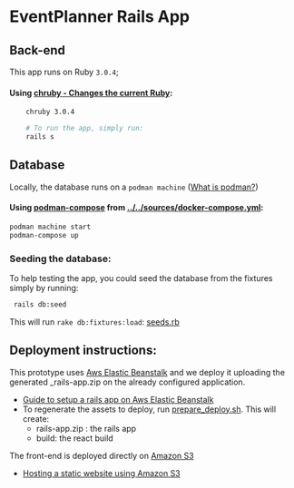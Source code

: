 # EventPlanner Rails App

## Back-end 

This app runs on Ruby `3.0.4`;

####  Using [chruby - Changes the current Ruby](https://github.com/postmodern/chruby):

```bash
    chruby 3.0.4

    # To run the app, simply run: 
    rails s
```

## Database 

Locally, the database runs on a `podman machine` ([What is podman?](https://podman.io/whatis.html ))
#### Using [podman-compose](https://github.com/containers/podman-compose) from [../../sources/docker-compose.yml](../../sources/docker-compose.yml):

```bash
podman machine start 
podman-compose up
```

### Seeding the database:

To help testing the app, you could seed the database from the fixtures simply by running: 

```bash
 rails db:seed
```
This will run `rake db:fixtures:load`: [seeds.rb](./db/seeds.rb)

## Deployment instructions:

This prototype uses [Aws Elastic Beanstalk](https://aws.amazon.com/elasticbeanstalk/) and we deploy it uploading the generated _rails-app.zip on the already configured application. 
 - [Guide to setup a rails app on Aws Elastic Beanstalk](https://docs.aws.amazon.com/elasticbeanstalk/latest/dg/ruby-rails-tutorial.html) 
 - To regenerate the assets to deploy, run [prepare_deploy.sh](../prepare_deploy.sh). This will create:
    - rails-app.zip : the rails app
    -  build: the react build

The front-end is deployed directly on [Amazon S3](https://aws.amazon.com/s3/)
 - [Hosting a static website using Amazon S3](https://docs.aws.amazon.com/AmazonS3/latest/userguide/WebsiteHosting.html)

